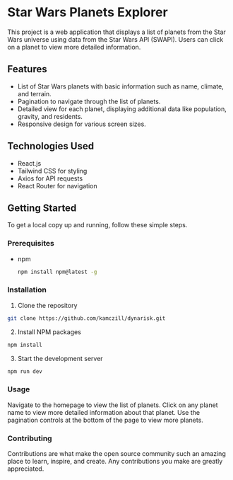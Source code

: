 # Star Wars Planets Explorer

This project is a web application that displays a list of planets from the Star Wars universe using data from the Star Wars API (SWAPI). Users can click on a planet to view more detailed information.

## Features

- List of Star Wars planets with basic information such as name, climate, and terrain.
- Pagination to navigate through the list of planets.
- Detailed view for each planet, displaying additional data like population, gravity, and residents.
- Responsive design for various screen sizes.

## Technologies Used

- React.js
- Tailwind CSS for styling
- Axios for API requests
- React Router for navigation

## Getting Started

To get a local copy up and running, follow these simple steps.

### Prerequisites

- npm
  ```sh
  npm install npm@latest -g
  ```

### Installation

1. Clone the repository

```sh
git clone https://github.com/kamczill/dynarisk.git
```
2. Install NPM packages

```sh
npm install
```

3. Start the development server

```sh
npm run dev
```

### Usage
Navigate to the homepage to view the list of planets. Click on any planet name to view more detailed information about that planet. Use the pagination controls at the bottom of the page to view more planets.

### Contributing
Contributions are what make the open source community such an amazing place to learn, inspire, and create. Any contributions you make are greatly appreciated.
